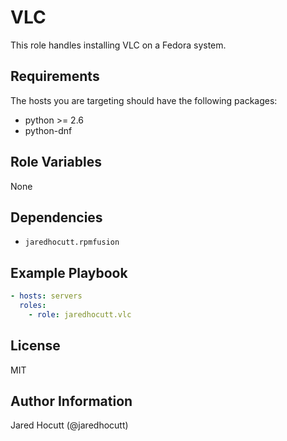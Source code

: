 # VLC

This role handles installing VLC on a Fedora system.

## Requirements

The hosts you are targeting should have the following packages:

- python >= 2.6
- python-dnf

## Role Variables

None

## Dependencies

- `jaredhocutt.rpmfusion`

## Example Playbook

```yaml
- hosts: servers
  roles:
    - role: jaredhocutt.vlc
```

## License

MIT

## Author Information

Jared Hocutt (@jaredhocutt)
